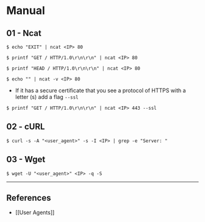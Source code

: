 # Manual

## 01 - Ncat

```
$ echo "EXIT" | ncat <IP> 80

$ printf "GET / HTTP/1.0\r\n\r\n" | ncat <IP> 80

$ printf "HEAD / HTTP/1.0\r\n\r\n" | ncat <IP> 80

$ echo "" | ncat -v <IP> 80
```

* If it has a secure certificate that you see a protocol of HTTPS with a letter (s) add a flag `--ssl`

```
$ printf "GET / HTTP/1.0\r\n\r\n" | ncat <IP> 443 --ssl
```

## 02 - cURL

```
$ curl -s -A "<user_agent>" -s -I <IP> | grep -e "Server: "
```

## 03 - Wget

```
$ wget -U "<user_agent>" <IP> -q -S
```

---
## References

- [[User Agents]]